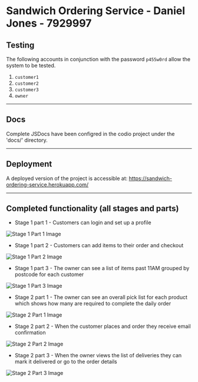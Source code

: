 # Sandwich Ordering Service - Daniel Jones - 7929997

## Testing
The following accounts in conjunction with the password `p455w0rd` allow the system to be tested.
1. `customer1`
2. `customer2`
3. `customer3`
4. `owner`

---

## Docs
Complete JSDocs have been configred in the codio project under the 'docs/' directory.

---

## Deployment 
A deployed version of the project is accessible at: https://sandwich-ordering-service.herokuapp.com/

---

## Completed functionality (all stages and parts)

* Stage 1 part 1 - Customers can login and set up a profile

![Stage 1 Part 1 Image](https://i.imgur.com/wlCZgco.png)

* Stage 1 part 2 - Customers can add items to their order and checkout

![Stage 1 Part 2 Image](https://i.imgur.com/tzgT8qQ.png)

* Stage 1 part 3 - The owner can see a list of items past 11AM grouped by postcode for each customer

![Stage 1 Part 3 Image](https://i.imgur.com/UL0biff.png)

* Stage 2 part 1 - The owner can see an overall pick list for each product which shows how many are required to complete the daily order

![Stage 2 Part 1 Image](https://i.imgur.com/O4SCcmG.png)

* Stage 2 part 2 - When the customer places and order they receive email confirmation

![Stage 2 Part 2 Image](https://i.imgur.com/xFR9Ukc.png)

* Stage 2 part 3 - When the owner views the list of deliveries they can mark it delivered or go to the order details

![Stage 2 Part 3 Image](https://i.imgur.com/KkkDR89.png)

